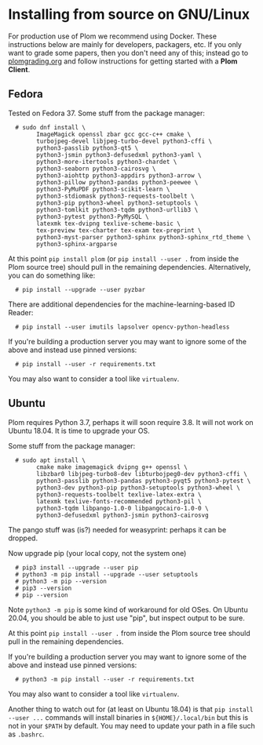 <!--
__copyright__ = "Copyright (C) 2018 Andrew Rechnitzer"
__copyright__ = "Copyright (C) 2018-2023 Colin B. Macdonald"
__copyright__ = "Copyright (C) 2019-2020 Matthew Coles"
__license__ = "AGPL-3.0-or-later"
 -->

Installing from source on GNU/Linux
===================================

For production use of Plom we recommend using Docker.  These instructions below
are mainly for developers, packagers, etc.
If you only want to grade some papers, then you don't need any of this; instead
go to [plomgrading.org](https://plomgrading.org) and follow instructions for getting started with
a **Plom Client**.


Fedora
------

Tested on Fedora 37.  Some stuff from the package manager:
```
  # sudo dnf install \
        ImageMagick openssl zbar gcc gcc-c++ cmake \
        turbojpeg-devel libjpeg-turbo-devel python3-cffi \
        python3-passlib python3-qt5 \
        python3-jsmin python3-defusedxml python3-yaml \
        python3-more-itertools python3-chardet \
        python3-seaborn python3-cairosvg \
        python3-aiohttp python3-appdirs python3-arrow \
        python3-pillow python3-pandas python3-peewee \
        python3-PyMuPDF python3-scikit-learn \
        python3-stdiomask python3-requests-toolbelt \
        python3-pip python3-wheel python3-setuptools \
        python3-tomlkit python3-tqdm python3-urllib3 \
        python3-pytest python3-PyMySQL \
        latexmk tex-dvipng texlive-scheme-basic \
        tex-preview tex-charter tex-exam tex-preprint \
        python3-myst-parser python3-sphinx python3-sphinx_rtd_theme \
        python3-sphinx-argparse
```
At this point `pip install plom` (or `pip install --user .` from inside
the Plom source tree) should pull in the remaining dependencies.
Alternatively, you can do something like:
```
  # pip install --upgrade --user pyzbar
```
There are additional dependencies for the machine-learning-based ID Reader:
```
  # pip install --user imutils lapsolver opencv-python-headless
```
If you're building a production server you may want to ignore some of the above
and instead use pinned versions:
```
  # pip install --user -r requirements.txt
```
You may also want to consider a tool like `virtualenv`.


Ubuntu
------

Plom requires Python 3.7, perhaps it will soon require 3.8.
It will not work on Ubuntu 18.04.  It is time to upgrade your OS.

Some stuff from the package manager:
```
  # sudo apt install \
        cmake make imagemagick dvipng g++ openssl \
        libzbar0 libjpeg-turbo8-dev libturbojpeg0-dev python3-cffi \
        python3-passlib python3-pandas python3-pyqt5 python3-pytest \
        python3-dev python3-pip python3-setuptools python3-wheel \
        python3-requests-toolbelt texlive-latex-extra \
        latexmk texlive-fonts-recommended python3-pil \
        python3-tqdm libpango-1.0-0 libpangocairo-1.0-0 \
        python3-defusedxml python3-jsmin python3-cairosvg
```
The pango stuff was (is?) needed for weasyprint: perhaps it can be dropped.

Now upgrade pip (your local copy, not the system one)
```
  # pip3 install --upgrade --user pip
  # python3 -m pip install --upgrade --user setuptools
  # python3 -m pip --version
  # pip3 --version
  # pip --version
```
Note `python3 -m pip` is some kind of workaround for old OSes.
On Ubuntu 20.04, you should be able to just use "pip", but inspect output to be sure.

At this point `pip install --user .` from inside the Plom source tree should pull
in the remaining dependencies.

If you're building a production server you may want to ignore some of the above
and instead use pinned versions:
```
  # python3 -m pip install --user -r requirements.txt
```
You may also want to consider a tool like `virtualenv`.

Another thing to watch out for (at least on Ubuntu 18.04) is that
`pip install --user ...` commands will install binaries in
`${HOME}/.local/bin` but this is not in your `$PATH` by default.
You may need to update your path in a file such as `.bashrc`.
